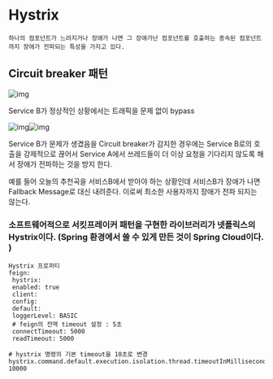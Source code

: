 # Hystrix



```
하나의 컴포넌트가 느려지거나 장애가 나면 그 장애가난 컴포넌트를 호출하는 종속된 컴포넌트까지 장애가 전파되는 특성을 가지고 있다.
```



## Circuit breaker 패턴

![img](https://t1.daumcdn.net/cfile/tistory/99E6754C5AC39FAA08)

Service B가 정상적인 상황에서는 트래픽을 문제 없이 bypass 



![img](https://t1.daumcdn.net/cfile/tistory/99427C475AC39FAA08)![img](https://t1.daumcdn.net/cfile/tistory/993FD73B5AC39FAA17)

Service B가 문제가 생겼음을 Circuit breaker가 감지한 경우에는 Service B로의 호출을 강제적으로 끊어서 Service A에서 쓰레드들이 더 이상 요청을 기다리지 않도록 해서 장애가 전파하는 것을 방지 한다.

예를 들어 오늘의 추천곡을 서비스B에서 받아야 하는 상황인데 서비스B가 장애가 나면 Fallback Message로 대신 내려준다. 이로써 최소한 사용자까지 장애가 전파 되지는 않는다. 



### **소프트웨어적으로 서킷프레이커 패턴을 구현한 라이브러리가 넷플릭스의 Hystrix이다. (Spring 환경에서 쓸 수 있게 만든 것이 Spring Cloud이다. )**



```
Hystrix 프로퍼티 
feign:
 hystrix:
 enabled: true
 client:
 config:
 default:
 loggerLevel: BASIC
 # feign의 전역 timeout 설정 : 5초
 connectTimeout: 5000
 readTimeout: 5000

# hystrix 명령의 기본 timeout을 10초로 변경
hystrix.command.default.execution.isolation.thread.timeoutInMilliseconds: 10000
```
